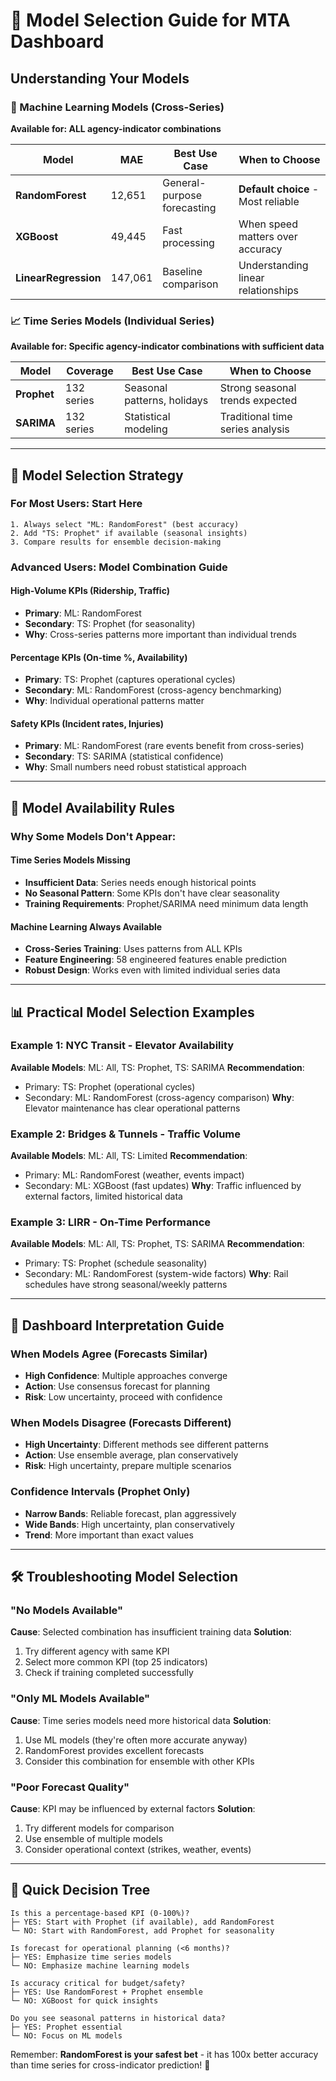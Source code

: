 # 🤖 Model Selection Guide for MTA Dashboard

## Understanding Your Models

### **🔬 Machine Learning Models (Cross-Series)**
**Available for: ALL agency-indicator combinations**

| Model | MAE | Best Use Case | When to Choose |
|-------|-----|---------------|----------------|
| **RandomForest** | 12,651 | General-purpose forecasting | **Default choice** - Most reliable |
| **XGBoost** | 49,445 | Fast processing | When speed matters over accuracy |
| **LinearRegression** | 147,061 | Baseline comparison | Understanding linear relationships |

### **📈 Time Series Models (Individual Series)**
**Available for: Specific agency-indicator combinations with sufficient data**

| Model | Coverage | Best Use Case | When to Choose |
|-------|----------|---------------|----------------|
| **Prophet** | 132 series | Seasonal patterns, holidays | Strong seasonal trends expected |
| **SARIMA** | 132 series | Statistical modeling | Traditional time series analysis |

---

## 🎯 Model Selection Strategy

### **For Most Users: Start Here**
```
1. Always select "ML: RandomForest" (best accuracy)
2. Add "TS: Prophet" if available (seasonal insights)
3. Compare results for ensemble decision-making
```

### **Advanced Users: Model Combination Guide**

#### **High-Volume KPIs** (Ridership, Traffic)
- **Primary**: ML: RandomForest
- **Secondary**: TS: Prophet (for seasonality)
- **Why**: Cross-series patterns more important than individual trends

#### **Percentage KPIs** (On-time %, Availability)
- **Primary**: TS: Prophet (captures operational cycles)
- **Secondary**: ML: RandomForest (cross-agency benchmarking)
- **Why**: Individual operational patterns matter

#### **Safety KPIs** (Incident rates, Injuries)
- **Primary**: ML: RandomForest (rare events benefit from cross-series)
- **Secondary**: TS: SARIMA (statistical confidence)
- **Why**: Small numbers need robust statistical approach

---

## 🚨 Model Availability Rules

### **Why Some Models Don't Appear:**

#### **Time Series Models Missing**
- **Insufficient Data**: Series needs enough historical points
- **No Seasonal Pattern**: Some KPIs don't have clear seasonality
- **Training Requirements**: Prophet/SARIMA need minimum data length

#### **Machine Learning Always Available**
- **Cross-Series Training**: Uses patterns from ALL KPIs
- **Feature Engineering**: 58 engineered features enable prediction
- **Robust Design**: Works even with limited individual series data

---

## 📊 Practical Model Selection Examples

### **Example 1: NYC Transit - Elevator Availability**
**Available Models**: ML: All, TS: Prophet, TS: SARIMA
**Recommendation**: 
- Primary: TS: Prophet (operational cycles)
- Secondary: ML: RandomForest (cross-agency comparison)
**Why**: Elevator maintenance has clear operational patterns

### **Example 2: Bridges & Tunnels - Traffic Volume**
**Available Models**: ML: All, TS: Limited
**Recommendation**:
- Primary: ML: RandomForest (weather, events impact)
- Secondary: ML: XGBoost (fast updates)
**Why**: Traffic influenced by external factors, limited historical data

### **Example 3: LIRR - On-Time Performance**
**Available Models**: ML: All, TS: Prophet, TS: SARIMA
**Recommendation**:
- Primary: TS: Prophet (schedule seasonality)
- Secondary: ML: RandomForest (system-wide factors)
**Why**: Rail schedules have strong seasonal/weekly patterns

---

## 🎨 Dashboard Interpretation Guide

### **When Models Agree (Forecasts Similar)**
- **High Confidence**: Multiple approaches converge
- **Action**: Use consensus forecast for planning
- **Risk**: Low uncertainty, proceed with confidence

### **When Models Disagree (Forecasts Different)**
- **High Uncertainty**: Different methods see different patterns
- **Action**: Use ensemble average, plan conservatively
- **Risk**: High uncertainty, prepare multiple scenarios

### **Confidence Intervals (Prophet Only)**
- **Narrow Bands**: Reliable forecast, plan aggressively
- **Wide Bands**: High uncertainty, plan conservatively
- **Trend**: More important than exact values

---

## 🛠️ Troubleshooting Model Selection

### **"No Models Available"**
**Cause**: Selected combination has insufficient training data
**Solution**: 
1. Try different agency with same KPI
2. Select more common KPI (top 25 indicators)
3. Check if training completed successfully

### **"Only ML Models Available"**
**Cause**: Time series models need more historical data
**Solution**:
1. Use ML models (they're often more accurate anyway)
2. RandomForest provides excellent forecasts
3. Consider this combination for ensemble with other KPIs

### **"Poor Forecast Quality"**
**Cause**: KPI may be influenced by external factors
**Solution**:
1. Try different models for comparison
2. Use ensemble of multiple models
3. Consider operational context (strikes, weather, events)

---

## 🎯 Quick Decision Tree

```
Is this a percentage-based KPI (0-100%)?
├─ YES: Start with Prophet (if available), add RandomForest
└─ NO: Start with RandomForest, add Prophet for seasonality

Is forecast for operational planning (<6 months)?
├─ YES: Emphasize time series models
└─ NO: Emphasize machine learning models

Is accuracy critical for budget/safety?
├─ YES: Use RandomForest + Prophet ensemble
└─ NO: XGBoost for quick insights

Do you see seasonal patterns in historical data?
├─ YES: Prophet essential
└─ NO: Focus on ML models
```

Remember: **RandomForest is your safest bet** - it has 100x better accuracy than time series for cross-indicator prediction! 🎯
